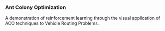 ### Ant Colony Optimization

A demonstration of reinforcement learning through the visual application of ACO techniques to Vehicle Routing Problems.
